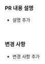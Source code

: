 <!-- title은 짧고 간결한 요약으로 작성, 영어로 작성할 것 -->
<!-- 작성 예시 : click_main.py -->

<!-- 제목, 짧고 간결하게 요약하여 작성, 한국으로 작성할 것 -->
<!-- 작성 예시 : ## 버튼 클릭 유무 확인
## 제목


<br/>


<!-- 설명, 변경한 내용에 대해 간단히 설명 -->
<!-- 왜 이러한 변경이 필요한지, 어떤 문제를 해결하는지 작성 -->
<!-- 작성 예시 -->
<!-- ### PR 내용 설명
- 변수 `변수명` 추가 : 말의 점수를 추적하는 변수입니다. 57번째 코드에 존재합니다.
- OOO 부분에 오류가 존재합니다.-->
### PR 내용 설명
- 설명 추가


<br/>


<!-- 변경 사항, 주요 변경 사항을 나열 -->
<!-- 작성 예시 -->
<!-- ### 변경 사항
- 기능 A 추가
- 버그 B 수정
- 코드 스타일 C 개성 -->
### 변경 사항
- 변경 사항 추가


<br/>


<!-- 테스트 방법에 대하여 설명 -->
<!-- 작성 예시 -->
<!-- ### 테스트 방법
- 본래 `main.py` 대신 `click_main.py`로 실행. 실행 시 파일명을 `main.py`로 바꿔줘야 함.
- `main.py`로 실행
### 테스트 방법
- 설명


<br/>


<!-- 모든 파일명은 '[type] 파일명'을 따름 -->
<!-- type : feat(처음 PR를 올릴 때), fix(수정한 파일) -->
<!-- 예시 : [feat] click_main.py, [fix] click_main.py -->
